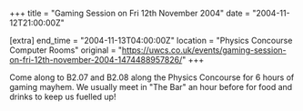 +++
title = "Gaming Session on Fri 12th November 2004"
date = "2004-11-12T21:00:00Z"

[extra]
end_time = "2004-11-13T04:00:00Z"
location = "Physics Concourse Computer Rooms"
original = "https://uwcs.co.uk/events/gaming-session-on-fri-12th-november-2004-1474488957826/"
+++

Come along to B2.07 and B2.08 along the Physics Concourse for 6 hours of gaming mayhem. We usually meet in "The Bar" an hour before for food and drinks to keep us fuelled up\!

